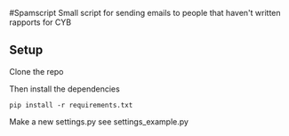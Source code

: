 #Spamscript
Small script for sending emails to people that haven't written rapports for CYB

## Setup

Clone the repo

Then install the dependencies
~~~
pip install -r requirements.txt
~~~

Make a new settings.py see settings_example.py